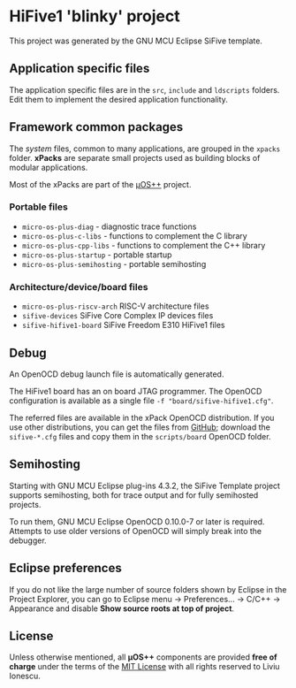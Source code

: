 # HiFive1 'blinky' project

This project was generated by the GNU MCU Eclipse SiFive template.

## Application specific files

The application specific files are in the `src`, `include` and `ldscripts`
folders. Edit them to implement the desired application functionality.

## Framework common packages

The _system_ files, common to many applications, are grouped in the
`xpacks` folder. **xPacks** are separate small projects used as building
blocks of modular applications.

Most of the xPacks are part of the [µOS++](https://micro-os-plus.github.io)
project.

### Portable files

- `micro-os-plus-diag` - diagnostic trace functions
- `micro-os-plus-c-libs` - functions to complement the C library
- `micro-os-plus-cpp-libs` -  functions to complement the C++ library
- `micro-os-plus-startup` - portable startup
- `micro-os-plus-semihosting` - portable semihosting

### Architecture/device/board files

- `micro-os-plus-riscv-arch` RISC-V architecture files
- `sifive-devices` SiFive Core Complex IP devices files
- `sifive-hifive1-board` SiFive Freedom E310 HiFive1 files

## Debug

An OpenOCD debug launch file is automatically generated.

The HiFive1 board has an on board JTAG programmer. The OpenOCD configuration
is available as a single file `-f "board/sifive-hifive1.cfg"`.

The referred files are available in the xPack OpenOCD distribution.
If you use other distributions, you can get the files from
[GitHub](https://github.com/xpack-dev-tools/openocd/tree/xpack/tcl/board);
download the `sifive-*.cfg` files and
copy them in the `scripts/board` OpenOCD folder.

## Semihosting

Starting with GNU MCU Eclipse plug-ins 4.3.2, the SiFive Template project
supports semihosting, both for trace output and for fully semihosted projects.

To run them, GNU MCU Eclipse OpenOCD 0.10.0-7 or later is required. Attempts
to use older versions of OpenOCD will simply break into the debugger.

## Eclipse preferences

If you do not like the large number of source folders shown by Eclipse in
the Project Explorer, you can go to
Eclipse menu -> Preferences... -> C/C++ -> Appearance and disable
**Show source roots at top of project**.

## License

Unless otherwise mentioned, all **µOS++** components are provided
**free of charge** under the terms of the
[MIT License](https://opensource.org/licenses/MIT)
with all rights reserved to Liviu Ionescu.
